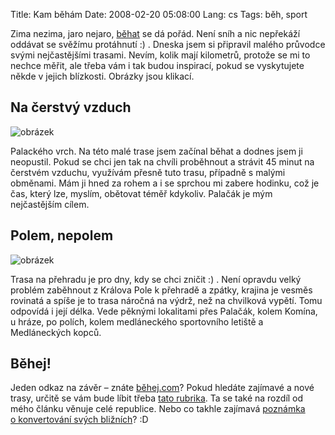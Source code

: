 Title: Kam běhám
Date: 2008-02-20 05:08:00
Lang: cs
Tags: běh, sport

Zima nezima, jaro nejaro, [běhat]({filename}2007-08-16_run-forrest-run.md) se dá pořád. Není sníh a nic nepřekáží oddávat se svěžímu protáhnutí :) . Dneska jsem si připravil malého průvodce svými nejčastějšími trasami. Nevím, kolik mají kilometrů, protože se mi to nechce měřit, ale třeba vám i tak budou inspirací, pokud se vyskytujete někde v jejich blízkosti. Obrázky jsou klikací.

## Na čerstvý vzduch

![obrázek]({static}/images/42.jpg)

Palackého vrch. Na této malé trase jsem začínal běhat a dodnes jsem ji neopustil. Pokud se chci jen tak na chvíli proběhnout a strávit 45 minut na čerstvém vzduchu, využívám přesně tuto trasu, případně s malými obměnami. Mám ji hned za rohem a i se sprchou mi zabere hodinku, což je čas, který lze, myslím, obětovat téměř kdykoliv. Palačák je mým nejčastějším cílem.

## Polem, nepolem

![obrázek]({static}/images/43.jpg)

Trasa na přehradu je pro dny, kdy se chci zničit :) . Není opravdu velký problém zaběhnout z Králova Pole k přehradě a zpátky, krajina je vesměs rovinatá a spíše je to trasa náročná na výdrž, než na chvilková vypětí. Tomu odpovídá i její délka. Vede pěknými lokalitami přes Palačák, kolem Komína, u hráze, po polích, kolem medláneckého sportovního letiště a Medláneckých kopců.

## Běhej!

Jeden odkaz na závěr – znáte [běhej.com](http://www.behej.com/)? Pokud hledáte zajímavé a nové trasy, určitě se vám bude líbit třeba [tato rubrika](http://www.behej.com/rubrika-24-bezecke-trasy.html). Ta se také na rozdíl od mého článku věnuje celé republice. Nebo co takhle zajímavá [poznámka o konvertování svých bližních](http://www.behej.com/2008021301-rozhovor-s-kritikem-.html)? :D

